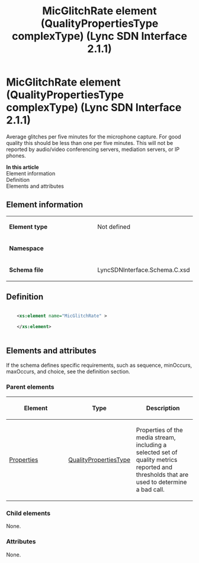 ﻿---
title: MicGlitchRate element (QualityPropertiesType complexType) (Lync SDN Interface 2.1.1)
TOCTitle: MicGlitchRate element
ms:assetid: 7709cd8c-cb03-119f-eb14-96d93da634d4
ms:mtpsurl: https://msdn.microsoft.com/en-us/library/Dn912763(v=office.15)
ms:contentKeyID: 64126933
ms.date: 02/16/2015
mtps_version: v=office.15
dev_langs:
- xml
---

# MicGlitchRate element (QualityPropertiesType complexType) (Lync SDN Interface 2.1.1)

Average glitches per five minutes for the microphone capture. For good quality this should be less than one per five minutes. This will not be reported by audio/video conferencing servers, mediation servers, or IP phones.


**In this article**  
Element information  
Definition  
Elements and attributes  

## Element information

<table>
<colgroup>
<col style="width: 50%" />
<col style="width: 50%" />
</colgroup>
<tbody>
<tr class="odd">
<td><p><strong>Element type</strong></p></td>
<td><p>Not defined</p></td>
</tr>
<tr class="even">
<td><p><strong>Namespace</strong></p></td>
<td><p></p></td>
</tr>
<tr class="odd">
<td><p><strong>Schema file</strong></p></td>
<td><p>LyncSDNInterface.Schema.C.xsd</p></td>
</tr>
</tbody>
</table>


## Definition

``` xml

    <xs:element name="MicGlitchRate" >
    
    </xs:element>
  
```

## Elements and attributes

If the schema defines specific requirements, such as sequence, minOccurs, maxOccurs, and choice, see the definition section.

### Parent elements

<table>
<colgroup>
<col style="width: 33%" />
<col style="width: 33%" />
<col style="width: 33%" />
</colgroup>
<thead>
<tr class="header">
<th><p>Element</p></th>
<th><p>Type</p></th>
<th><p>Description</p></th>
</tr>
</thead>
<tbody>
<tr class="odd">
<td><p><a href="properties-element-qualitytype-complextype-lync-sdn-interface-2-1-1.md">Properties</a></p></td>
<td><p><a href="qualitypropertiestype-complextype-lync-sdn-interface-2-1-1.md">QualityPropertiesType</a></p></td>
<td><p>Properties of the media stream, including a selected set of quality metrics reported and thresholds that are used to determine a bad call.</p></td>
</tr>
</tbody>
</table>


### Child elements

None.

### Attributes

None.


